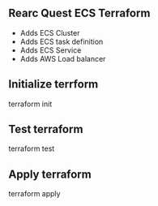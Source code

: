 ## Rearc Quest ECS Terraform

 - Adds ECS Cluster
 - Adds ECS task definition
 - Adds ECS Service
 - Adds AWS Load balancer

## Initialize terrform
terraform init

## Test terraform
terraform test

## Apply terraform 
terraform apply
